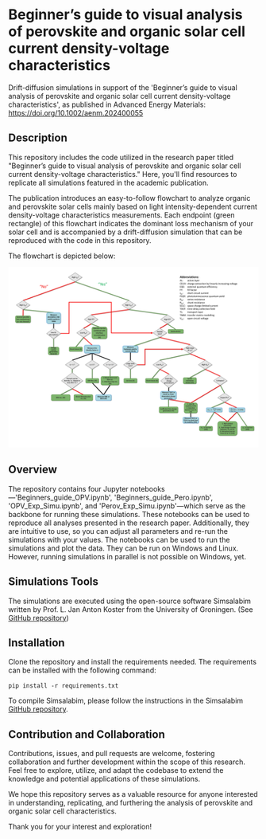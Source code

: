 # Beginner’s guide to visual analysis of perovskite and organic solar cell current density-voltage characteristics
Drift-diffusion simulations in support of the 'Beginner’s guide to visual analysis of perovskite and organic solar cell current density-voltage characteristics', as published in Advanced Energy Materials: https://doi.org/10.1002/aenm.202400055

## Description
This repository includes the code utilized in the research paper titled "Beginner’s guide to visual analysis of perovskite and organic solar cell current density-voltage characteristics." Here, you'll find resources to replicate all simulations featured in the academic publication.

The publication introduces an easy-to-follow flowchart to analyze organic and perovskite solar cells mainly based on light intensity-dependent current density-voltage characteristics measurements. Each endpoint (green rectangle) of this flowchart indicates the dominant loss mechanism of your solar cell and is accompanied by a drift-diffusion simulation that can be reproduced with the code in this repository.

The flowchart is depicted below:

![Flowchart to determine the main losses of an organic or perovskite solar cell](Flowchart.jpg)

## Overview
The repository contains four Jupyter notebooks—'Beginners_guide_OPV.ipynb', 'Beginners_guide_Pero.ipynb', 'OPV_Exp_Simu.ipynb', and 'Perov_Exp_Simu.ipynb'—which serve as the backbone for running these simulations. These notebooks can be used to reproduce all analyses presented in the research paper. Additionally, they are intuitive to use, so you can adjust all parameters and re-run the simulations with your values. The notebooks can be used to run the simulations and plot the data. They can be run on Windows and Linux. However, running simulations in parallel is not possible on Windows, yet.

## Simulations Tools

The simulations are executed using the open-source software Simsalabim written by Prof. L. Jan Anton Koster from the University of Groningen. (See [GitHub repository](https://github.com/kostergroup/SIMsalabim))

## Installation

Clone the repository and install the requirements needed. The requirements can be installed with the following command:

```
pip install -r requirements.txt
```
To compile Simsalabim, please follow the instructions in the Simsalabim [GitHub repository](https://github.com/kostergroup/SIMsalabim).

## Contribution and Collaboration
Contributions, issues, and pull requests are welcome, fostering collaboration and further development within the scope of this research. Feel free to explore, utilize, and adapt the codebase to extend the knowledge and potential applications of these simulations.

We hope this repository serves as a valuable resource for anyone interested in understanding, replicating, and furthering the analysis of perovskite and organic solar cell characteristics.

Thank you for your interest and exploration!
